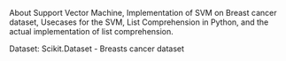
About Support Vector Machine, Implementation of SVM on Breast cancer dataset, Usecases for the SVM, List Comprehension in Python, and the actual implementation of list comprehension.

Dataset: Scikit.Dataset - Breasts cancer dataset
